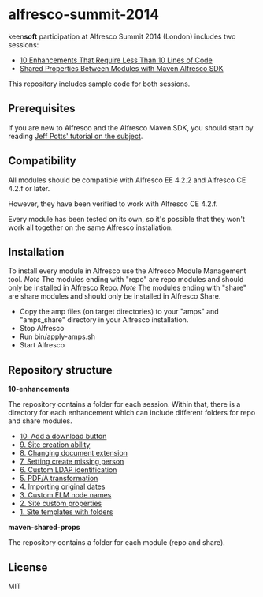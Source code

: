 alfresco-summit-2014
====================

keen**soft** participation at Alfresco Summit 2014 (London) includes two sessions:
* [10 Enhancements That Require Less Than 10 Lines of Code](https://summit.alfresco.com/london/sessions/10-enhancements-require-less-10-lines-code)
* [Shared Properties Between Modules with Maven Alfresco SDK](https://summit.alfresco.com/london/sessions/lightning-talks-3)

This repository includes sample code for both sessions.

## Prerequisites

If you are new to Alfresco and the Alfresco Maven SDK, you should start by reading [Jeff Potts' tutorial on the subject](http://ecmarchitect.com/alfresco-developer-series-tutorials/maven-sdk/tutorial/tutorial.html).

Compatibility
-------------

All modules should be compatible with Alfresco EE 4.2.2 and Alfresco CE 4.2.f or later.

However, they have been verified to work with Alfresco CE 4.2.f.

Every module has been tested on its own, so it's possible that they won't work all together on the same Alfresco installation.

Installation
------------

To install every module in Alfresco use the Alfresco Module Management tool. 
*Note* The modules ending with "repo" are repo modules and should only be installed in Alfresco Repo.
*Note* The modules ending with "share" are share modules and should only be installed in Alfresco Share. 

* Copy the amp files (on target directories) to your "amps" and "amps_share" directory in your Alfresco installation.
* Stop Alfresco
* Run bin/apply-amps.sh
* Start Alfresco

Repository structure
----

**10-enhancements**

The repository contains a folder for each session. Within that, there is a directory for each enhancement which can include different folders for repo and share modules.

* [10. Add a download button](https://github.com/keensoft/alfresco-summit-2014/10-enhancements/10-download-quickshare)
* [9. Site creation ability](https://github.com/keensoft/alfresco-summit-2014/10-enhancements/09-hide-create-site)
* [8. Changing document extension](https://github.com/keensoft/alfresco-summit-2014/10-enhancements/08-rename-on-change-ext)
* [7. Setting create missing person](https://github.com/keensoft/alfresco-summit-2014/10-enhancements/07-disable-create-missing-people)
* [6. Custom LDAP identification](https://github.com/keensoft/alfresco-summit-2014/10-enhancements/06-custom-ldap-id)
* [5. PDF/A transformation](https://github.com/keensoft/alfresco-summit-2014/10-enhancements/05-pdfa-transformer)
* [4. Importing original dates](https://github.com/keensoft/alfresco-summit-2014/10-enhancements/04-import-original-dates)
* [3. Custom ELM node names](https://github.com/keensoft/alfresco-summit-2014/10-enhancements/03-rename-on-imap-creation)
* [2. Site custom properties](https://github.com/keensoft/alfresco-summit-2014/10-enhancements/02-custom-site-props)
* [1. Site templates with folders](http://ecmarchitect.com/archives/2014/04/04/3687)

**maven-shared-props**

The repository contains a folder for each module (repo and share).

License
----

MIT